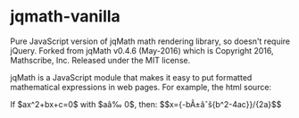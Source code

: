 # jqmath-vanilla
Pure JavaScript version of jqMath math rendering library, so doesn't require jQuery. Forked from jqMath v0.4.6 (May-2016) which is Copyright 2016, Mathscribe, Inc.  Released under the MIT license.

jqMath is a JavaScript module that makes it easy to put formatted mathematical expressions in web pages. For example, the html source:

If \$ax^2+bx+c=0\$ with \$aâ‰ 0\$, then: \$\$x={-bÂ±âˆš{b^2-4ac}}/{2a}\$\$
